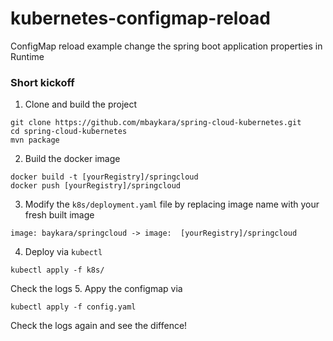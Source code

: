 # kubernetes-configmap-reload
ConfigMap reload example change the spring boot application properties in Runtime


### Short kickoff
1. Clone and build the project
```
git clone https://github.com/mbaykara/spring-cloud-kubernetes.git
cd spring-cloud-kubernetes
mvn package
```
2. Build the docker image
```
docker build -t [yourRegistry]/springcloud
docker push [yourRegistry]/springcloud
```
3. Modify the `k8s/deployment.yaml` file by replacing image name with your fresh built image
```
image: baykara/springcloud -> image:  [yourRegistry]/springcloud
```
4. Deploy via `kubectl`
```
kubectl apply -f k8s/
```
Check the logs 
5. Appy the configmap via 
```
kubectl apply -f config.yaml
```
Check the logs again and see the diffence!
